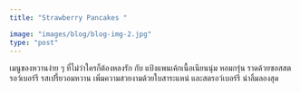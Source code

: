 ```yaml
---
title: "Strawberry Pancakes "

image: "images/blog/blog-img-2.jpg"
type: "post"
---
```


เมนูของหวานง่าย ๆ ที่ไม่ว่าใครก็ต้องหลงรัก กับ แป้งแพนเค้กเนื้อเนียนนุ่ม หอมกรุ่น ราดด้วยซอสสตรอว์เบอร์รี รสเปรี้ยวอมหวาน เพิ่มความสวยงามด้วยใบสาระแหน่ และสตรอว์เบอร์รี น่าลิ้มลองสุด
